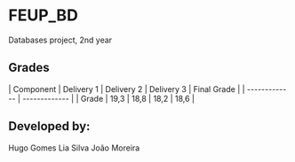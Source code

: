 # FEUP_BD

Databases project, 2nd year

## Grades

| Component | Delivery 1 | Delivery 2 |	Delivery 3	| Final Grade |
| ------------- | ------------- |
| Grade	| 19,3	| 18,8	| 18,2	| 18,6 |

## Developed by:
Hugo Gomes
Lia Silva
João Moreira

